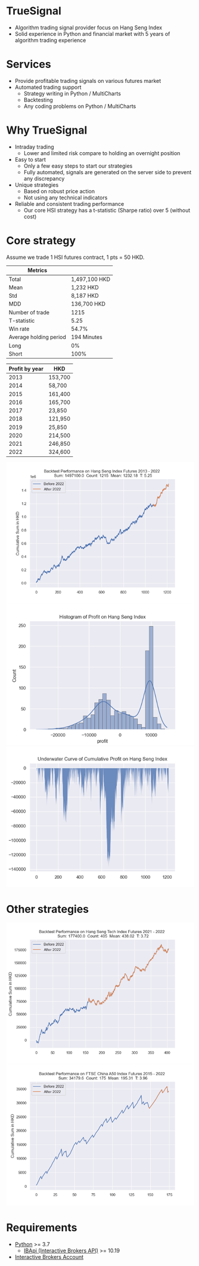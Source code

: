 # TrueSignal
* Algorithm trading signal provider focus on Hang Seng Index
* Solid experience in Python and financial market with 5 years of algorithm trading experience 

# Services
* Provide profitable trading signals on various futures market
* Automated trading support
  * Strategy writing in Python / MultiCharts
  * Backtesting
  * Any coding problems on Python / MultiCharts

# Why TrueSignal
* Intraday trading 
  * Lower and limited risk compare to holding an overnight position 
* Easy to start
  * Only a few easy steps to start our strategies 
  * Fully automated, signals are generated on the server side to prevent any discrepancy
* Unique strategies
  * Based on robust price action
  * Not using any technical indicators
* Reliable and consistent trading performance
  * Our core HSI strategy has a t-statistic (Sharpe ratio) over 5 (without cost)

# Core strategy
Assume we trade 1 HSI futures contract, 1 pts = 50 HKD.

| Metrics                |               |
|------------------------|---------------|
| Total                  | 1,497,100 HKD |
| Mean                   | 1,232 HKD     |
| Std                    | 8,187 HKD     |
| MDD                    | 136,700 HKD   |
| Number of trade        | 1215          |
| T-statistic            | 5.25          |
| Win rate               | 54.7%         |
| Average holding period | 194 Minutes   |
| Long                   | 0%            |
| Short                  | 100%          |


| Profit by year | HKD     |
|----------------|---------|
| 2013           | 153,700 |
| 2014           | 58,700  |
| 2015           | 161,400 |
| 2016           | 165,700 |
| 2017           | 23,850  |
| 2018           | 121,950 |
| 2019           | 25,850  |
| 2020           | 214,500 |
| 2021           | 246,850 |
| 2022           | 324,600 |

![alt text](hi1_backtest.png "Backtest performance on HSI")
![alt text](hi1_profit_his.png "Histogram of profit on HSI")
![alt text](hi1_cum_profit_uc.png "Underwater curve of cumulative profit on HSI")
# Other strategies
![alt text](hti1_backtest.png "Backtest performance on HSTECH")
![alt text](xu1_backtest.png "Backtest performance on A50")


# Requirements
* [Python](https://www.python.org/) >= 3.7
  * [IBApi (Interactive Brokers API)](https://interactivebrokers.github.io/) >= 10.19
* [Interactive Brokers Account](https://www.interactivebrokers.com/en/home.php)

